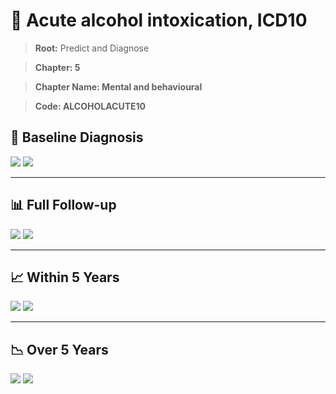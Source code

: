 # 🧬 Acute alcohol intoxication, ICD10
    
> **Root:** Predict and Diagnose

> **Chapter: 5**

> **Chapter Name: Mental and behavioural**

> **Code: ALCOHOLACUTE10**

## 🧪 Baseline Diagnosis

<img src="/Predict/Figures/Baseline/IMP/ALCOHOLACUTE10.png" />

<CsvTableIMP src="/public/Predict/Data/Baseline/IMP/IMP_ALCOHOLACUTE10.csv" label="🔍 View full results" />

<img src="/Predict/Figures/Baseline/ROC/ALCOHOLACUTE10.png" />

<CsvTableROC src="/public/Predict/Data/Baseline/EVA/ALCOHOLACUTE10.csv" label="🔍 View full results" />

---

## 📊 Full Follow-up

<img src="/Predict/Figures/ALL/IMP/ALCOHOLACUTE10.png" />

<CsvTableIMP src="/public/Predict/Data/ALL/IMP/IMP_ALCOHOLACUTE10.csv" label="🔍 View full results" />

<img src="/Predict/Figures/ALL/ROC/ALCOHOLACUTE10.png" />

<CsvTableROC src="/public/Predict/Data/ALL/EVA/ALCOHOLACUTE10.csv" label="🔍 View full results" />

---

## 📈 Within 5 Years

<img src="/Predict/Figures/FYears/IMP/ALCOHOLACUTE10.png" />

<CsvTableIMP src="/public/Predict/Data/FYears/IMP/IMP_ALCOHOLACUTE10.csv" label="🔍 View full results" />

<img src="/Predict/Figures/FYears/ROC/ALCOHOLACUTE10.png" />

<CsvTableROC src="/public/Predict/Data/FYears/EVA/ALCOHOLACUTE10.csv" label="🔍 View full results" />

---

## 📉 Over 5 Years

<img src="/Predict/Figures/OverFYears/IMP/ALCOHOLACUTE10.png" />

<CsvTableIMP src="/public/Predict/Data/OverFYears/IMP/IMP_ALCOHOLACUTE10.csv" label="🔍 View full results" />

<img src="/Predict/Figures/OverFYears/ROC/ALCOHOLACUTE10.png" />

<CsvTableROC src="/public/Predict/Data/OverFYears/EVA/ALCOHOLACUTE10.csv" label="🔍 View full results" />
